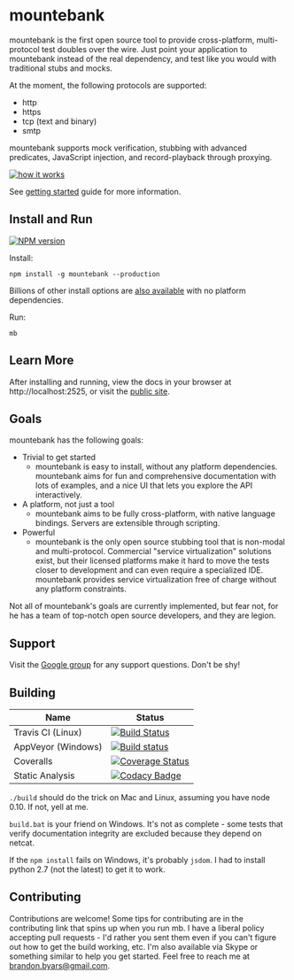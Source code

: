 mountebank
==========

mountebank is the first open source tool to provide cross-platform, multi-protocol test doubles over the wire.
Just point your application to mountebank instead of the real dependency,
and test like you would with traditional stubs and mocks.

At the moment, the following protocols are supported:
* http
* https
* tcp (text and binary)
* smtp

mountebank supports mock verification, stubbing with advanced predicates, JavaScript injection,
and record-playback through proxying.

[![how it works](https://github.com/bbyars/mountebank/blob/master/src/public/images/overview.gif?raw=true)](https://github.com/bbyars/mountebank/blob/master/src/public/images/overview.gif?raw=true)

See [getting started](http://www.mbtest.org/docs/gettingStarted) guide for more information.

## Install and Run

[![NPM version](https://badge.fury.io/js/mountebank.png)](http://badge.fury.io/js/mountebank)

Install:

    npm install -g mountebank --production

Billions of other install options are [also available](http://www.mbtest.org/docs/install) with no platform dependencies.

Run:

    mb

## Learn More

After installing and running, view the docs in your browser at http://localhost:2525, or visit the
[public site](http://www.mbtest.org/).

## Goals

mountebank has the following goals:

* Trivial to get started
    * mountebank is easy to install, without any platform dependencies.  mountebank aims for fun and comprehensive documentation with lots of examples, and a nice UI that lets you explore the API interactively.
* A platform, not just a tool
    * mountebank aims to be fully cross-platform, with native language bindings.  Servers are extensible through scripting.
* Powerful
    * mountebank is the only open source stubbing tool that is non-modal and multi-protocol.  Commercial "service virtualization" solutions exist, but their licensed platforms make it hard to move the tests closer to development and can even require a specialized IDE.  mountebank provides service virtualization free of charge without any platform constraints.

Not all of mountebank's goals are currently implemented, but fear not, for he has a team of top-notch open source developers, and they are legion.

## Support

Visit the [Google group](https://groups.google.com/forum/#!forum/mountebank-discuss)
for any support questions.  Don't be shy!

## Building

| Name               | Status |
| ------------------ | ------ |
| Travis CI (Linux)  | [![Build Status](https://travis-ci.org/bbyars/mountebank.png)](https://travis-ci.org/bbyars/mountebank) |
| AppVeyor (Windows) | [![Build status](https://ci.appveyor.com/api/projects/status/acfhg44px95s4pk5?svg=true)](https://ci.appveyor.com/project/bbyars/mountebank) |
| Coveralls          | [![Coverage Status](https://coveralls.io/repos/bbyars/mountebank/badge.png?branch=master)](https://coveralls.io/r/bbyars/mountebank?branch=master) |
| Static Analysis    | [![Codacy Badge](https://www.codacy.com/project/badge/c030a6aebe274e21b4ce11a74e01fa12)](https://www.codacy.com/public/brandonbyars/mountebank) |

`./build` should do the trick on Mac and Linux, assuming you have node 0.10.  If not, yell at me.

`build.bat` is your friend on Windows.  It's not as complete - some tests that verify documentation integrity
are excluded because they depend on netcat.

If the `npm install` fails on Windows, it's probably `jsdom`.  I had to install python 2.7 (not
the latest) to get it to work.

## Contributing

Contributions are welcome!
Some tips for contributing are in the contributing link that spins up when you run mb.
I have a liberal policy accepting pull requests - I'd rather you sent them even if you can't figure out
how to get the build working, etc.  I'm also available via Skype or something similar to help you get started.
Feel free to reach me at brandon.byars@gmail.com.
